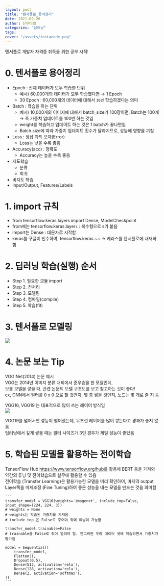 ```yaml
---
layout: post
title: "텐서플로_용어정리"
date: 2021-02-26
author: 단우아범
categories: "딥러닝"
tags:	
cover: "/assets/instacode.png"
---
```



텐서플로 개발자 자격증 취득을 위한 공부 시작!  

# 0. 텐서플로 용어정리  
- Epoch : 전체 데이터가 모두 학습한 단위  
  - 예시) 60,000개의 데이터가 모두 학습했다면 → 1 Epoch  
  - 30 Epoch : 60,000개의 데이터에 대해서 `30번` 학습하겠다는 의미
- Batch : 학습을 하는 단위  
  - 예시) 10,000개의 이미지에 대해서 batch_size가 100장이면, Batch는 100개 → 즉 가중치 업데이트를 100번 하는 것임  
  - weight를 학습하고 업데이트 하는 것은 1 batch가 끝나면임  
  - Batch size에 따라 가중치 업데이트 횟수가 달라지므로, 성능에 영향을 끼침  
- Loss : 정답 과의 오차(Error)  
  - Loss는 낮을 수록 좋음  
- Accuracy(acc) : 정확도  
  - Accuracy는 높을 수록 좋음  
- 지도학습  
  - 분류  
  - 회귀  
- 비지도 학습
- Input/Output, Features/Labels

# 1. import 규칙  
- from tensorflow.keras.layers  import Dense, ModelCheckpoint
- from에는 tensorflow.keras.layer`s` : 복수형으로 s가 붙음  
- import는 Dense : 대문자로 시작함  
- keras를 구글이 인수하여, tensorflow.keras.~~ → 케라스를 텐서플로에 내재화 함  

# 2. 딥러닝 학습(실행) 순서  
- Step 1. 필요한 모듈 import
- Step 2. 전처리
- Step 3. 모델링
- Step 4. 컴파일(compile)
- Step 5. 학습(fit)  

# 3. 텐서플로 모델링  

<img src = "https://user-images.githubusercontent.com/59005950/109576234-c0eadd00-7b36-11eb-977f-a254124213e4.jpg">  


# 4. 논문 보는 Tip  
VGG Net(2014) 논문 예시  
VGG는 2014년 이미지 분류 대회에서 준우승을 한 모델인데,  
보통 모델을 쌓을 때, 관련 논문의 모델 구조도를 보고 참고하는 것이 좋다!  
ex, CNN에서 필터를 0 x 0 으로 할 것인지, 몇 층 쌓을 것인지, 노드는 몇 개로 줄 지 등  

VGG16, VGG19 는 대표적으로 많이 쓰는 레이어 방식임  
<img src = "https://user-images.githubusercontent.com/59005950/111116415-56f81c00-85a9-11eb-97c2-daf42464543f.jpg">  

VGG19를 넘어서면 성능이 떨어졌는데, 무조껀 레이어를 많이 쌓는다고 경과가 좋지 않음  
딥러닝에서 깊게 쌓을 때는 필터 사이즈가 3인 경우가 제일 성능이 좋았음  


# 5. 학습된 모델을 활용하는 전이학습   
TensorFlow Hub https://www.tensorflow.org/hub를 활용해 BERT 등을 가져와 약간의 튜닝 및 전이학습으로 실무에 활용할 수 있음  
전이학습 (Transfer Learning)은 활용가능한 모델을 미리 확인하여, 마지막 output Layer쪽을 미세조정 (Fine Tuning)하여 좋은 성능을 내는 모델을 만드는 것을 의미함  

    ```
    transfer_model = VGG16(weights='imagenet', include_top=False, input_shape=(224, 224, 3))
    # weights = None
    # weights는 학습된 가중치를 가져옴
    # include_top 은 False로 주어야 뒤에 튜닝이 가능함

    transfer_model.trainable=False
    # trainable을 False로 줘야 얼려야 함. 안그러면 우리 데이터 셋에 학습되면서 가중치가 망가짐

    model = Sequential([
        transfer_model,
        Flatten(),
        Dropout(0.5),
        Dense(512, activation='relu'),
        Dense(128, activation='relu'),
        Dense(2, activation='softmax'),
    ])
    ```
